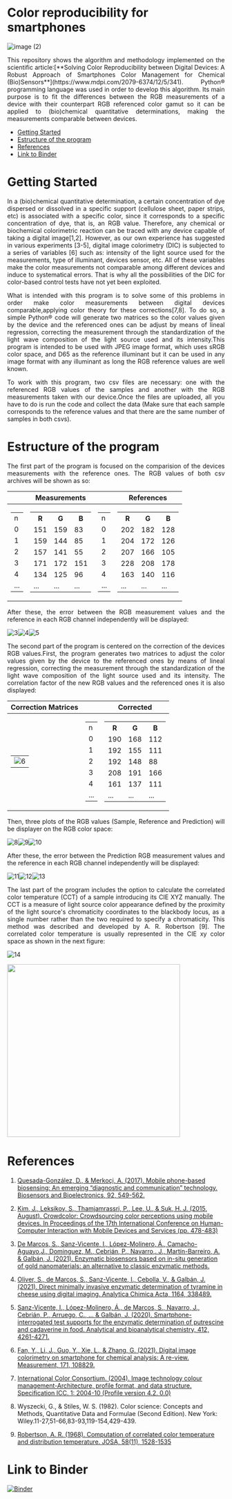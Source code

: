 # Color reproducibility for smartphones

![image (2)](https://user-images.githubusercontent.com/102466458/160293696-27c1b33d-35d0-4a08-823e-1acd7b894274.jpg)

<p align="justify">This repository shows the algorithm and methodology implemented on the scientific article:[**Solving Color Reproducibility between Digital Devices: A Robust Approach of Smartphones Color Management for Chemical (Bio)Sensors**](https://www.mdpi.com/2079-6374/12/5/341). Python® programming language was used in order to develop this algorithm. Its main purpose is to fit the differences between the RGB measurements of a device with their counterpart RGB referenced color gamut so it can be applied to (bio)chemical quantitative determinations, making the measurements comparable between devices.</p> 

- [Getting Started](#Getting-Started)
- [Estructure of the program](#Estructure-of-the-program)
- [References](#References)
- [Link to Binder](#Link-to-Binder)

# Getting Started

<p align="justify">In a (bio)chemical quantitative determination, a certain concentration of dye dispersed or dissolved in a specific support (cellulose sheet, paper strips, etc) is associated with a specific color, since it corresponds to a specific concentration of dye, that is, an RGB value. Therefore, any chemical or biochemical colorimetric reaction can be traced with any device capable of taking a digital image[1,2]. However, as our own experience has suggested in various experiments [3-5], digital image colorimetry (DIC) is subjected to a series of variables [6] such as: intensity of the light source used for the measurements, type of illuminant, devices sensor, etc. All of these variables make the color measurements not comparable among different devices and induce to systematical errors. That is why all the possibilities of the DIC for color-based control tests have not yet been exploited.</p> 

<p align="justify">What is intended with this program is to solve some of this problems in order make color measurements between digital devices comparable,applying color theory for these corrections[7,8]. To do so, a simple Python® code will generate two matrices so the color values given by the device and the referenced ones can be adjust by means of lineal regression, correcting the measurement through the standardization of the light wave composition of the light source used and its intensity.This program is intended to be used with JPEG image format, which uses sRGB color space, and D65 as the reference illuminant but it can be used in any image format with any illuminant as long the RGB reference values are well known.</p> 

<p align="justify">To work with this program, two csv files are necessary: one with the referenced RGB values of the samples and another with the RGB measurements taken with our device.Once the files are uploaded, all you have to do is run the code and collect the data (Make sure that each sample corresponds to the reference values and that there are the same number of samples in both csvs).</p> 

# Estructure of the program

<p align="justify">The first part of the program is focused on the comparision of the devices measurements with the reference ones. The RGB values of both csv archives will be shown as so:</p> 

||Measurements||References|
|:-:|:-: |:-:|:-:|
|<table><tr><td>n</td></tr><tr><td>0</td></tr><tr><td>1</td></tr><tr><td>2</td></tr><tr><td>3</td></tr><tr><td>4</td></tr><tr><td>...</td></tr></table>|<table> <tr><th>R</th><th>G</th><th>B</th></tr><tr><td>151 </td><td>159</td><td>83</td></tr><tr><td>159</td><td>144</td><td>85</td></tr><tr><td>157</td><td>141</td><td>55</td></tr><tr><td>171</td><td>172</td><td>151</td></tr><tr><td>134</td><td>125</td><td>96</td></tr><tr><td>...</td><td>...</td><td>...</td></tr></table>|<table><tr><td>n</td></tr><tr><td>0</td></tr><tr><td>1</td></tr><tr><td>2</td></tr><tr><td>3</td></tr><tr><td>4</td></tr><tr><td>...</td></tr></table>|<table><tr><th>R</th><th>G</th><th>B</th></tr><tr><td>202</td><td>182</td><td>128</td></tr><tr><td>204</td><td>172</td><td>126</td></tr><tr><td>207</td><td>166</td><td>105</td></tr><tr><td>228</td><td>208</td><td>178</td></tr><tr><td>163</td><td>140</td><td>116</td></tr><tr><td>...</td><td>...</td><td>...</td></tr></table>|

<p align="justify">After these, the error between the RGB measurement values and the reference in each RGB channel independently will be displayed:</p> 

![3](https://user-images.githubusercontent.com/102466458/160783791-3e090645-a051-4f7f-94a9-36255ac59401.jpg)![4](https://user-images.githubusercontent.com/102466458/160783988-675c4875-5605-47f9-9f32-2b2cace88200.jpg)![5](https://user-images.githubusercontent.com/102466458/160784053-f97eb5ba-6559-470f-b63e-aae8099919da.jpg)

<p align="justify">The second part of the program is centered on the correction of the devices RGB values.First, the program generates two matrices to adjust the color values given by the device to the referenced ones by means of lineal regression, correcting the measurement through the standardization of the light wave composition of the light source used and its intensity. The correlation factor of the new RGB values and the referenced ones it is also displayed:</p> 


|Correction Matrices||Corrected|
|:-:|:-:|:-:|
|<table><tr><td>![6](https://user-images.githubusercontent.com/102466458/160783461-150c91b7-9551-4464-b628-6685be5a269a.jpg)</td></table>|<table><tr><td>n</td></tr><tr><td>0</td></tr><tr><td>1</td></tr><tr><td>2</td></tr><tr><td>3</td></tr><tr><td>4</td></tr><tr><td>...</td></tr></table>|<table><tr><th>R</th><th>G</th><th>B</th></tr><tr><td>190</td><td>168</td><td>112</td></tr><tr><td>192</td><td>155</td><td>111</td></tr><tr><td>192</td><td>148</td><td>88</td></tr><tr><td>208</td><td>191</td><td>166</td></tr><tr><td>161</td><td>137</td><td>111</td></tr><tr><td>...</td><td>...</td><td>...</td></tr></table>|


<p align="justify">Then, three plots of the RGB values (Sample, Reference and Prediction) will be displayer on the RGB color space:</p> 

![8](https://user-images.githubusercontent.com/102466458/160366554-2f19f0dd-6288-41be-afa4-c3cf566cc259.jpg)![9](https://user-images.githubusercontent.com/102466458/160366537-7a18af38-dbbb-41e4-b75c-2b7e4796f9ea.jpg)![10](https://user-images.githubusercontent.com/102466458/160366581-83f2d041-4a86-4825-b950-23196cd51574.jpg)

<p align="justify">After these, the error between the Prediction RGB measurement values and the reference in each RGB channel independently will be displayed:</p>


![11](https://user-images.githubusercontent.com/102466458/160784860-709f4453-92ec-4021-beed-00d95709761b.jpg)![12](https://user-images.githubusercontent.com/102466458/160784871-404c93b4-9918-48c6-a452-a94d487ec40b.jpg)![13](https://user-images.githubusercontent.com/102466458/160784876-44bd2bea-267b-4e6d-ac65-b76905a4fd1e.jpg)

<p align="justify">The last part of the program includes the option to calculate the correlated color temperature (CCT) of a sample introducing its CIE XYZ manually.  The CCT is a measure of light source color appearance defined by the proximity of the light source's chromaticity coordinates to the blackbody locus, as a single number rather than the two required to specify a chromaticity. This method was described and developed by A. R. Robertson [9]. The correlated color temperature is usually represented in the CIE xy color space as shown in the next figure:</p> 

![14](https://user-images.githubusercontent.com/102466458/160366713-3be869b6-1b8c-4a1f-94ab-dfe9044c7cfd.jpg)

<p align="left">
  <img 
    width="400"
    height="400"
    src="https://user-images.githubusercontent.com/102466458/160288160-07edd717-50d3-40f8-9250-0d6dd6dbf4d5.gif"
  >
</p>

# References
1. [Quesada-González, D., & Merkoçi, A. (2017). Mobile phone-based biosensing: An emerging “diagnostic and communication” technology. Biosensors and Bioelectronics, 92, 549-562.](https://www.sciencedirect.com/science/article/pii/S095656631631082X)
2. [Kim, J., Leksikov, S., Thamjamrassri, P., Lee, U., & Suk, H. J. (2015, August). Crowdcolor: Crowdsourcing color perceptions using mobile devices. In Proceedings of the 17th International Conference on Human-Computer Interaction with Mobile Devices and Services (pp. 478-483)](https://dl.acm.org/doi/abs/10.1145/2785830.2785887)
3. [De Marcos, S., Sanz-Vicente, I., López-Molinero, Á., Camacho-Aguayo,J., Dominguez, M., Cebrián, P., Navarro,. J., Martín-Barreiro, A. & Galbán, J. (2021). Enzymatic biosensors based on in-situ generation of gold nanomaterials: an alternative to classic enzymatic methods.](https://www.seqa.es/ActualidadAnalitica/AA_75/015.pdf)
4. [Oliver, S., de Marcos, S., Sanz-Vicente, I., Cebolla, V., & Galbán, J. (2021). Direct minimally invasive enzymatic determination of tyramine in cheese using digital imaging. Analytica Chimica Acta, 1164, 338489.](https://www.sciencedirect.com/science/article/pii/S0003267021003159)
5. [Sanz-Vicente, I., López-Molinero, Á., de Marcos, S., Navarro, J., Cebrián, P., Arruego, C., ... & Galbán, J. (2020). Smartphone-interrogated test supports for the enzymatic determination of putrescine and cadaverine in food. Analytical and bioanalytical chemistry, 412, 4261-4271.](https://link.springer.com/article/10.1007/s00216-020-02677-7)
6. [Fan, Y., Li, J., Guo, Y., Xie, L., & Zhang, G. (2021). Digital image colorimetry on smartphone for chemical analysis: A re-view. Measurement, 171, 108829.](https://www.sciencedirect.com/science/article/pii/S0263224120313221)
7. [International Color Consortium. (2004). Image technology colour management-Architecture, profile format, and data structure. Specification ICC. 1: 2004-10 (Profile version 4.2. 0.0)](https://color.org/ICC1v42_2006-05.pdf)

8. Wyszecki, G., & Stiles, W. S. (1982). Color science: Concepts and Methods, Quantitative Data and Formulae (Second Edition). New York: Wiley.11-27,51-66,83-93,119-154,429-439.

9. [Robertson, A. R. (1968). Computation of correlated color temperature and distribution temperature. JOSA, 58(11), 1528-1535](https://opg.optica.org/josa/fulltext.cfm?uri=josa-58-11-1528&id=53553)


# Link to Binder
[![Binder](https://mybinder.org/badge_logo.svg)](https://mybinder.org/v2/gh/lpsienes/color_reproducibility_for_smartphones/main)
